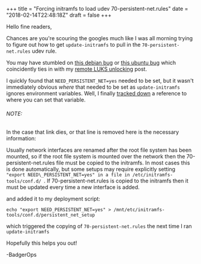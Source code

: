 +++
title = "Forcing initramfs to load udev 70-persistent-net.rules"
date = "2018-02-14T22:48:18Z"
draft = false
+++

<!--kg-card-begin: markdown--><p>Hello fine readers,</p>
<p>Chances are you're scouring the googles much like I was all morning trying to figure out how to get <code>update-initramfs</code> to pull in the <code>70-persistent-net.rules</code> udev rule.</p>
<p>You may have stumbled on <a href="https://bugs.debian.org/cgi-bin/bugreport.cgi?bug=618420">this debian bug</a> or <a href="https://bugs.launchpad.net/ubuntu/+source/initramfs-tools/+bug/1471391">this ubuntu bug</a> which coincidently ties in with my <a href="__GHOST_URL__/2018/01/16/using-dropbear-ssh-daemon-to-enable-remote-luks-unlocking/">remote LUKS unlocking</a> post.</p>
<p>I quickly found that <code>NEED_PERSISTENT_NET=yes</code> needed to be set, but it wasn't immediately obvious <em>where</em> that needed to be set as <code>update-initramfs</code> ignores environment variables. Well, I finally <a href="https://git.devuan.org/jaretcantu/eudev/blob/9dc53b6a06d64e349ee1aa9a69b022586eea95ab/debian/udev.README.Debian#L146">tracked down</a>  a reference to where you can set that variable.</p>
<h6 id="note">NOTE:</h6>
<p>In the case that link dies, or that line is removed here is the necessary information:</p>
<blockquote></blockquote>
<p>Usually network interfaces are renamed after the root file system has been mounted, so if the root file system is mounted over the network then the 70-persistent-net.rules file must be copied to the initramfs. In most cases this is done automatically, but some setups may require explicitly setting <code>&quot;export NEED\_PERSISTENT_NET=yes&quot; in a file in /etc/initramfs-tools/conf.d/ </code>. If 70-persistent-net.rules is copied to the initramfs then it must be updated every time a new interface is added.</p>
<p>and added it to my deployment script:</p>
<pre><code>echo &quot;export NEED_PERSISTENT_NET=yes&quot; &gt; /mnt/etc/initramfs-tools/conf.d/persistent_net_setup
</code></pre>
<p>which triggered the copying of  <code>70-persistent-net.rules</code> the next time I ran <code>update-initramfs</code></p>
<p>Hopefully this helps you out!</p>
<p>-BadgerOps</p>
<!--kg-card-end: markdown-->